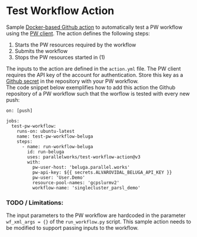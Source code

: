 # Test Workflow Action
Sample [Docker-based Github action](https://docs.github.com/en/actions/creating-actions/creating-a-docker-container-action) to automatically test a PW workflow using the [PW client](https://raw.githubusercontent.com/parallelworks/pw-cluster-automation/master/client.py). The action defines the following steps:

1. Starts the PW resources required by the workflow
2. Submits the workflow
3. Stops the PW resources started in (1)

The inputs to the action are defined in the `action.yml` file. The PW client requires the API key of the account for authentication. Store this key as a [Github secret](https://docs.github.com/en/actions/security-guides/encrypted-secrets) in the repository with your PW workflow.  
The code snippet below exemplifies how to add this action the Github repository of a PW workflow such that the worflow is tested with every new push:

```
on: [push]

jobs:
  test-pw-workflow:
    runs-on: ubuntu-latest
    name: test-pw-workflow-beluga
    steps:
      - name: run-workflow-beluga
        id: run-beluga
        uses: parallelworks/test-workflow-action@v3
        with:
          pw-user-host: 'beluga.parallel.works'
          pw-api-key: ${{ secrets.ALVAROVIDAL_BELUGA_API_KEY }}
          pw-user: 'User.Demo'
          resource-pool-names: 'gcpslurmv2'
          workflow-name: 'singlecluster_parsl_demo'
```


### TODO / Limitations:
The input parameters to the PW workflow are hardcoded in the parameter `wf_xml_args = {}` of the `run_workflow.py` script. This sample action needs to be modified to support passing inputs to the workflow. 